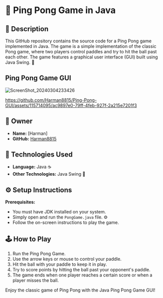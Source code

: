 # 🏓 Ping Pong Game in Java

## 📝 Description

This GitHub repository contains the source code for a Ping Pong game implemented in Java. The game is a simple implementation of the classic Pong game, where two players control paddles and try to hit the ball past each other. The game features a graphical user interface (GUI) built using Java Swing. 🚀

## Ping Pong Game GUI

![ScreenShot_20240304233426](https://github.com/Harman8815/Ping-Pong-GUI/assets/115714095/d89d6e0c-a50d-43b6-9911-aec4a2d14c1a)

https://github.com/Harman8815/Ping-Pong-GUI/assets/115714095/ac9897e0-79ff-4feb-927f-2a215e7201f3


## 🤵 Owner

- **Name:** [Harman]
- **GitHub:** [Harman8815](https://github.com/Harman8815)

## 🚀 Technologies Used

- **Language:** Java ☕
- **Other Technologies:** Java Swing 🎨

## ⚙️ Setup Instructions

**Prerequisites:**
   - You must have JDK installed on your system.
   - Simply open and run the `PongGame.java` file. ⚙️
   - Follow the on-screen instructions to play the game.

## 🕹️ How to Play

1. Run the Ping Pong Game.
2. Use the arrow keys or mouse to control your paddle.
3. Hit the ball with your paddle to keep it in play.
4. Try to score points by hitting the ball past your opponent's paddle.
5. The game ends when one player reaches a certain score or when a player misses the ball.

Enjoy the classic game of Ping Pong with the Java Ping Pong Game GUI!
